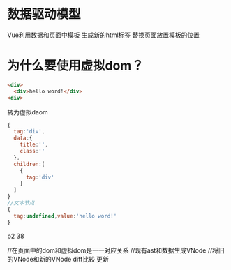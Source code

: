 # 数据驱动模型
Vue利用数据和页面中模板 生成新的html标签 替换页面放置模板的位置


# 为什么要使用虚拟dom？
```html
<div>
  <div>hello word!</div>  
<div>

```
转为虚拟daom
```js
{
  tag:'div',
  data:{
    title:'',
    class:''
  },
  children:[
    { 
      tag:'div'
    }
  ]
}
//文本节点
{
  tag:undefined,value:'hello word!'
}
```
p2 38


//在页面中的dom和虚拟dom是一一对应关系
//现有ast和数据生成VNode
//将旧的VNode和新的VNode diff比较 更新